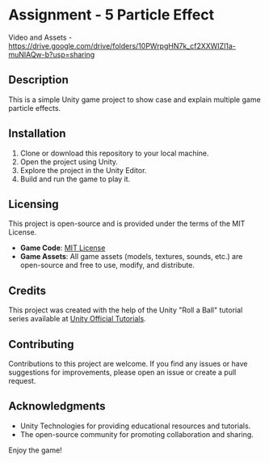# Assignment - 5 Particle Effect

Video and Assets - https://drive.google.com/drive/folders/10PWrpgHN7k_cf2XXWIZl1a-muNlAQw-b?usp=sharing

## Description

This is a simple Unity game project to show case and explain multiple game particle effects. 

## Installation

1. Clone or download this repository to your local machine.
2. Open the project using Unity.
3. Explore the project in the Unity Editor.
4. Build and run the game to play it.


## Licensing

This project is open-source and is provided under the terms of the MIT License.

- **Game Code**: [MIT License](LICENSE)
- **Game Assets**: All game assets (models, textures, sounds, etc.) are open-source and free to use, modify, and distribute.

## Credits

This project was created with the help of the Unity "Roll a Ball" tutorial series available at [Unity Official Tutorials](https://www.youtube.com/playlist?list=PLX2vGYjWbI0TiP080ELGDurOmz5NAg5CI).

## Contributing

Contributions to this project are welcome. If you find any issues or have suggestions for improvements, please open an issue or create a pull request.

## Acknowledgments

- Unity Technologies for providing educational resources and tutorials.
- The open-source community for promoting collaboration and sharing.

Enjoy the game!

